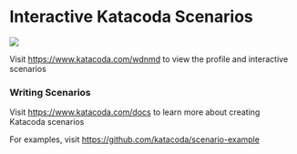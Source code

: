 # Interactive Katacoda Scenarios

[![](http://shields.katacoda.com/katacoda/wdnmd/count.svg)](https://www.katacoda.com/wdnmd "Get your profile on Katacoda.com")

Visit https://www.katacoda.com/wdnmd to view the profile and interactive scenarios

### Writing Scenarios
Visit https://www.katacoda.com/docs to learn more about creating Katacoda scenarios

For examples, visit https://github.com/katacoda/scenario-example
